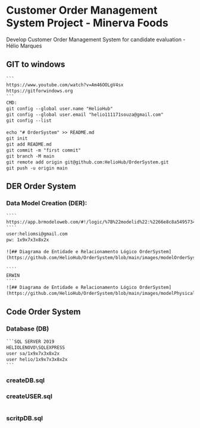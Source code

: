 # Customer Order Management System Project - Minerva Foods 

Develop Customer Order Management System for candidate evaluation -  Hélio Marques

## GIT to windows
	```
	https://www.youtube.com/watch?v=Am46OOLgV4sx
	https://gitforwindows.org
	```
	CMD:
	git config --global user.name "HelioHub"
	git config --global user.email "helio111171souza@gmail.com"
	git config --list	
	
	echo "# OrderSystem" >> README.md
	git init
	git add README.md
	git commit -m "first commit"
	git branch -M main
	git remote add origin git@github.com:HelioHub/OrderSystem.git
	git push -u origin main	
	
## DER Order System

### Data Model Creation (DER):
	````
	https://app.brmodeloweb.com/#!/logic/%7B%22modelid%22:%2266e8c8a549573442c5b92fbc%22,%22conversionId%22:%22%22%7D
	````
	user:heliomsi@gmail.com 
	pw: 1x9x7x3x8x2x
	
	![## Diagrama de Entidade e Relacionamento Lógico OrderSystem](https://github.com/HelioHub/OrderSystem/blob/main/images/modelOrderSystem.png)
	
	````
	ERWIN
	````
	![## Diagrama de Entidade e Relacionamento Lógico OrderSystem](https://github.com/HelioHub/OrderSystem/blob/main/images/modelPhysicalOrderSystem.png)

## Code Order System

### Database (DB)
	```SQL SERVER 2019
	HELIOLENOVO\SQLEXPRESS
	user sa/1x9x7x3x8x2x
	user helio/1x9x7x3x8x2x
	```
	
### createDB.sql

### createUSER.sql

```SQL
```

### scritpDB.sql


